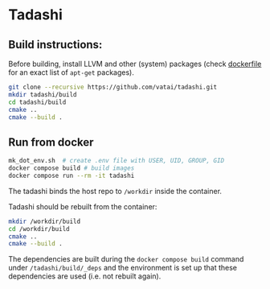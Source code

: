 # Tadashi

## Build instructions:

Before building, install LLVM and other (system) packages (check [dockerfile](docker/tadashi.dockerfile) for an exact list of `apt-get` packages).

```bash
git clone --recursive https://github.com/vatai/tadashi.git
mkdir tadashi/build
cd tadashi/build
cmake ..
cmake --build .
```

## Run from docker

```bash
mk_dot_env.sh  # create .env file with USER, UID, GROUP, GID
docker compose build # build images
docker compose run --rm -it tadashi
```

The tadashi binds the host repo to `/workdir` inside the
container.

Tadashi should be rebuilt from the container:
```bash
mkdir /workdir/build
cd /workdir/build
cmake ..
cmake --build .
```
The dependencies are built
during the `docker compose build` command under `/tadashi/build/_deps`
and the environment is set up that these dependencies are used
(i.e. not rebuilt again).
